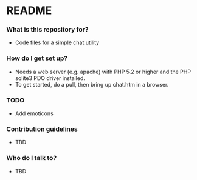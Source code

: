 # README #

### What is this repository for? ###
* Code files for a simple chat utility 

### How do I get set up? ###
* Needs a web server (e.g. apache) with PHP 5.2 or higher and the PHP sqlite3 PDO driver installed.
* To get started, do a pull, then bring up chat.htm in a browser. 

### TODO
* Add emoticons


### Contribution guidelines ###

* TBD

### Who do I talk to? ###
* TBD